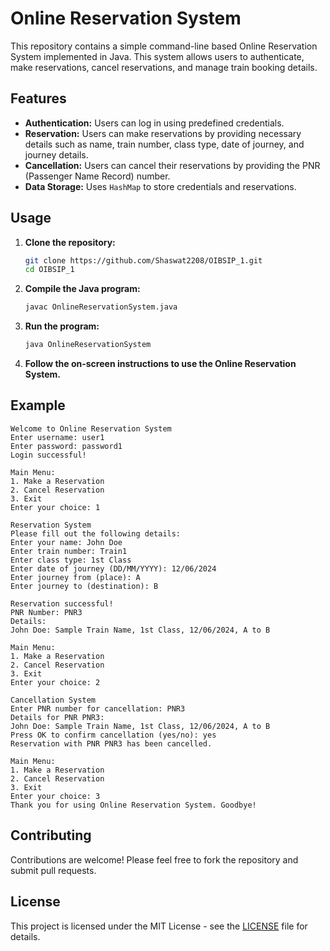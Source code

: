 # Online Reservation System

This repository contains a simple command-line based Online Reservation System implemented in Java. This system allows users to authenticate, make reservations, cancel reservations, and manage train booking details.

## Features

- **Authentication:** Users can log in using predefined credentials.
- **Reservation:** Users can make reservations by providing necessary details such as name, train number, class type, date of journey, and journey details.
- **Cancellation:** Users can cancel their reservations by providing the PNR (Passenger Name Record) number.
- **Data Storage:** Uses `HashMap` to store credentials and reservations.

## Usage

1. **Clone the repository:**
   ```bash
   git clone https://github.com/Shaswat2208/OIBSIP_1.git
   cd OIBSIP_1
   ```

2. **Compile the Java program:**
   ```bash
   javac OnlineReservationSystem.java
   ```

3. **Run the program:**
   ```bash
   java OnlineReservationSystem
   ```

4. **Follow the on-screen instructions to use the Online Reservation System.**

## Example

```plaintext
Welcome to Online Reservation System
Enter username: user1
Enter password: password1
Login successful!

Main Menu:
1. Make a Reservation
2. Cancel Reservation
3. Exit
Enter your choice: 1

Reservation System
Please fill out the following details:
Enter your name: John Doe
Enter train number: Train1
Enter class type: 1st Class
Enter date of journey (DD/MM/YYYY): 12/06/2024
Enter journey from (place): A
Enter journey to (destination): B

Reservation successful!
PNR Number: PNR3
Details:
John Doe: Sample Train Name, 1st Class, 12/06/2024, A to B

Main Menu:
1. Make a Reservation
2. Cancel Reservation
3. Exit
Enter your choice: 2

Cancellation System
Enter PNR number for cancellation: PNR3
Details for PNR PNR3:
John Doe: Sample Train Name, 1st Class, 12/06/2024, A to B
Press OK to confirm cancellation (yes/no): yes
Reservation with PNR PNR3 has been cancelled.

Main Menu:
1. Make a Reservation
2. Cancel Reservation
3. Exit
Enter your choice: 3
Thank you for using Online Reservation System. Goodbye!
```

## Contributing

Contributions are welcome! Please feel free to fork the repository and submit pull requests.

## License

This project is licensed under the MIT License - see the [LICENSE](LICENSE) file for details.
